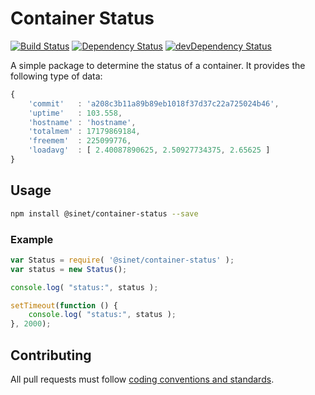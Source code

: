 # Container Status
[![Build Status][travis-badge]][travis-badge-link]
[![Dependency Status][david-badge]][david-badge-link]
[![devDependency Status][david-dev-badge]][david-dev-badge-link]

A simple package to determine the status of a container. It provides the following type of data:

```javascript
{
	'commit'   : 'a208c3b11a89b89eb1018f37d37c22a725024b46',
	'uptime'   : 103.558,
	'hostname' : 'hostname',
	'totalmem' : 17179869184,
	'freemem'  : 225099776,
	'loadavg'  : [ 2.40087890625, 2.50927734375, 2.65625 ]
}
```

## Usage

```bash
npm install @sinet/container-status --save
```

### Example
```javascript
var Status = require( '@sinet/container-status' );
var status = new Status();

console.log( "status:", status );

setTimeout(function () {
	console.log( "status:", status );
}, 2000);

```

## Contributing
All pull requests must follow [coding conventions and standards](https://github.com/School-Improvement-Network/coding-conventions).

[david-badge]: https://david-dm.org/School-Improvement-Network/container-status.svg
[david-badge-link]: https://david-dm.org/School-Improvement-Network/container-status
[david-dev-badge]: https://david-dm.org/School-Improvement-Network/container-status/dev-status.svg
[david-dev-badge-link]: https://david-dm.org/School-Improvement-Network/container-status
[david-dev-badge-link]: https://david-dm.org/School-Improvement-Network/container-status#info=devDependencies
[travis-badge]: https://travis-ci.org/School-Improvement-Network/container-status.svg
[travis-badge-link]: https://travis-ci.org/School-Improvement-Network/container-status
